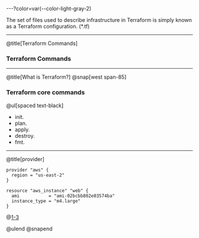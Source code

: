 ---?color=var(--color-light-gray-2)

The set of files used to describe infrastructure in Terraform is simply known as a Terraform configuration. (*.tf)

---
@title[Terraform Commands]
### Terraform Commands

---
@title[What is Terraform?]
@snap[west span-85]
### Terraform core commands
@ul[spaced text-black]
- init.
- plan.
- apply.
- destroy.
- fmt.

---
@title[provider]

```
provider "aws" {
  region = "us-east-2"
}

resource "aws_instance" "web" {
  ami           = "ami-02bcbb802e03574ba"
  instance_type = "m4.large"
}
```
@[1-3](provider)

@ulend
@snapend
